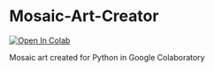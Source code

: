 # Mosaic-Art-Creator
[![Open In Colab](https://colab.research.google.com/assets/colab-badge.svg)](https://colab.research.google.com/github/Cherry-115/Mosaic-Art-Creator/blob/dev/Untitled3.ipynb)

Mosaic art created for Python in Google Colaboratory
